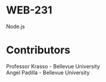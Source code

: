 # WEB-231

Node.js

# Contributors
Professor Krasso - Bellevue University  
Angel Padilla - Bellevue University

